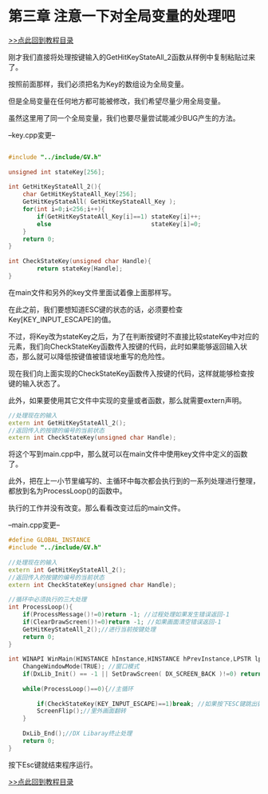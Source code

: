 # 第三章 注意一下对全局变量的处理吧

[>>点此回到教程目录](pro_doc.md)

刚才我们直接将处理按键输入的GetHitKeyStateAll_2函数从样例中复制粘贴过来了。

按照前面那样，我们必须把名为Key的数组设为全局变量。

但是全局变量在任何地方都可能被修改，我们希望尽量少用全局变量。

虽然这里用了同一个全局变量，我们也要尽量尝试能减少BUG产生的方法。

–key.cpp変更–
```cpp

#include "../include/GV.h"
 
unsigned int stateKey[256];
 
int GetHitKeyStateAll_2(){
    char GetHitKeyStateAll_Key[256];
    GetHitKeyStateAll( GetHitKeyStateAll_Key );
    for(int i=0;i<256;i++){
        if(GetHitKeyStateAll_Key[i]==1) stateKey[i]++;
        else                            stateKey[i]=0;
    }
    return 0;
}
 
int CheckStateKey(unsigned char Handle){
        return stateKey[Handle];
}
```
在main文件和另外的key文件里面试着像上面那样写。

在此之前，我们要想知道ESC键的状态的话，必须要检查Key[KEY_INPUT_ESCAPE]的值。

不过，将Key改为stateKey之后，为了在判断按键时不直接比较stateKey中对应的元素，我们向CheckStateKey函数传入按键的代码，此时如果能够返回输入状态，那么就可以降低按键值被错误地重写的危险性。

现在我们向上面实现的CheckStateKey函数传入按键的代码，这样就能够检查按键的输入状态了。

此外，如果要使用其它文件中实现的变量或者函数，那么就需要extern声明。

```cpp
//处理现在的输入
extern int GetHitKeyStateAll_2();
//返回传入的按键的编号的当前状态
extern int CheckStateKey(unsigned char Handle);
```
将这个写到main.cpp中，那么就可以在main文件中使用key文件中定义的函数了。

此外，把在上一小节里编写的、主循环中每次都会执行到的一系列处理进行整理，都放到名为ProcessLoop()的函数中。

执行的工作并没有改变。那么看看改变过后的main文件。

–main.cpp変更–
```cpp
#define GLOBAL_INSTANCE 
#include "../include/GV.h"
 
//处理现在的输入
extern int GetHitKeyStateAll_2();
//返回传入的按键的编号的当前状态
extern int CheckStateKey(unsigned char Handle);
 
//循环中必须执行的三大处理
int ProcessLoop(){
    if(ProcessMessage()!=0)return -1; //过程处理如果发生错误返回-1
    if(ClearDrawScreen()!=0)return -1; //如果画面清空错误返回-1
    GetHitKeyStateAll_2();//进行当前按键处理
    return 0;
}
 
int WINAPI WinMain(HINSTANCE hInstance,HINSTANCE hPrevInstance,LPSTR lpCmdLine,int nCmdShow){
    ChangeWindowMode(TRUE); //窗口模式
    if(DxLib_Init() == -1 || SetDrawScreen( DX_SCREEN_BACK )!=0) return -1; //初始化和里表面化
 
    while(ProcessLoop()==0){//主循环
 
        if(CheckStateKey(KEY_INPUT_ESCAPE)==1)break; //如果按下ESC键跳出循环
        ScreenFlip();//里外画面翻转
    }
 
    DxLib_End();//DX Libaray终止处理
    return 0;
}
```
按下Esc键就结束程序运行。

[>>点此回到教程目录](pro_doc.md)